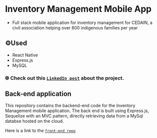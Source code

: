﻿# Inventory Management Mobile App
- Full stack mobile application for inventory management for CEDAIN, a civil association helping over 800 indigenous families per year

## ⚙️Used
- React Native
- Express.js
- MySQL

### 🌐 Check out this [`LinkedIn post`](https://www.linkedin.com/posts/ingenieriaycienciastec_yoingenio-activity-7123383233177649153-mhI1/?utm_source=share&utm_medium=member_ios) about the project.

## Back-end application
This repository contains the backend-end code for the Inventory Management mobile application. The back end is built using Express.js, Sequelize with an MVC pattern, directly retrieving data from a MySql databse hosted on the cloud.

Here is a link to the [`front-end repo`](https://github.com/sebasgarciag/Frontend-CEDAIN-App)

